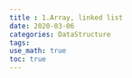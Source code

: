 ```yaml
---
title : 1.Array, linked list
date: 2020-03-06
categories: DataStructure
tags:
use_math: true
toc: true
---
```

